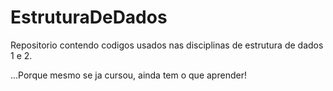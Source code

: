 EstruturaDeDados
=================

Repositorio contendo codigos usados nas disciplinas de estrutura de dados 1 e 2.

...Porque mesmo se ja cursou, ainda tem o que aprender!
